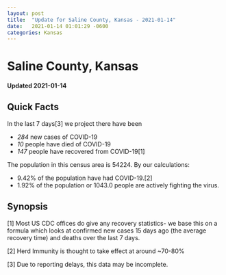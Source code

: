 ```yaml
---
layout: post
title:  "Update for Saline County, Kansas - 2021-01-14"
date:   2021-01-14 01:01:29 -0600
categories: Kansas
---
```


# Saline County, Kansas
#### Updated 2021-01-14

## Quick Facts

In the last 7 days[3] we project there have been
- *284* new cases of COVID-19
- *10* people have died of COVID-19
- *147* people have recovered from COVID-19[1]

The population in this census area is 54224. By our calculations:
- 9.42% of the population have had COVID-19.[2]
- 1.92% of the population or 1043.0 people are actively fighting the virus.

## Synopsis




[1] Most US CDC offices do give any recovery statistics- we base this on a formula which looks at confirmed new cases
15 days ago (the average recovery time) and deaths over the last 7 days.

[2] Herd Immunity is thought to take effect at around ~70-80%

[3] Due to reporting delays, this data may be incomplete.
 
    